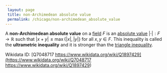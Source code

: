 ```yaml
---
 layout: page
 title: non-Archimedean absolute value
 permalink: /chicago/non-archimedean_absolute_value
---
```


A **non-Archimedean absolute value** on a [field](https://mathgloss.github.io/MathGloss/chicago/field) $F$ is an [absolute value](https://mathgloss.github.io/MathGloss/chicago/absolute_value) ${\vert}\cdot{\vert}:F\to \mathbb R$ such that ${\vert}x+y{\vert}\leq\max\{{\vert}x{\vert},{\vert}y{\vert}\}$ for all $x,y\in F$. This inequality is called the **ultrametric inequality** and it is stronger than the [triangle inequality](https://mathgloss.github.io/MathGloss/chicago/norm).

Wikidata ID: [Q7048717
https://www.wikidata.org/wiki/Q1897429](https://www.wikidata.org/wiki/Q7048717
https://www.wikidata.org/wiki/Q1897429)